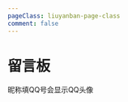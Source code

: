 ```yaml
---
pageClass: liuyanban-page-class
comment: false
---
```


# 留言板 <br>

昵称填QQ号会显示QQ头像

<Valine></Valine>

